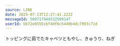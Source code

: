 ```yaml
---
source: LINE
date: 2025-07-13T12:27:41.222Z
messageId: 569717944532599147
userId: Ub72e0555cbf4df6c5440b4dc7993c71d
---
```


トッピングに茹でたキャベツともやし、きゅうり、ねぎ